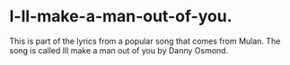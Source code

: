 # I-ll-make-a-man-out-of-you.
This is part of the lyrics from a popular song that comes from Mulan. The song is called Ill make a man out of you by Danny Osmond.
